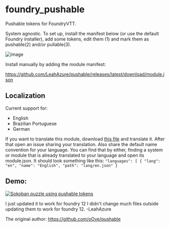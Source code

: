 # foundry_pushable

Pushable tokens for FoundryVTT.

System agnostic.
To set up, install the manifest below (or use the default Foundry installer), add some tokens, edit them (1) and mark them as pushable(2) and/or pullable(3).

![image](https://user-images.githubusercontent.com/8543541/160937714-1cc164bb-ee06-4bb7-a6c5-78081b15a387.png)

Install manually by adding the module manifest:

https://github.com/LeahAzure/pushable/releases/latest/download/module.json

## Localization
Current support for:
* English
* Brazilian Portuguese
* German

If you want to translate this module, download [this file](lang/en.json) and translate it. After that open an issue sharing your translation. Also share the default name convention for your language. You can find that by either, finding a system or module that is already translated to your language and open its module.json. It should look something like this:
`
"languages": [
      {
        "lang": "en",
        "name": "English",
        "path": "lang/en.json"
      }
`

## Demo:
[![Sokoban puzzle using pushable tokens](http://img.youtube.com/vi/FOMEqN03SUU/0.jpg)](http://www.youtube.com/watch?v=FOMEqN03SUU "Sokoban video puzzle")

I just updated it to work for foundry 12 I didn't change much files outside updating them to work for foundry 12. -LeahAzure

The original author: https://github.com/oOve/pushable
